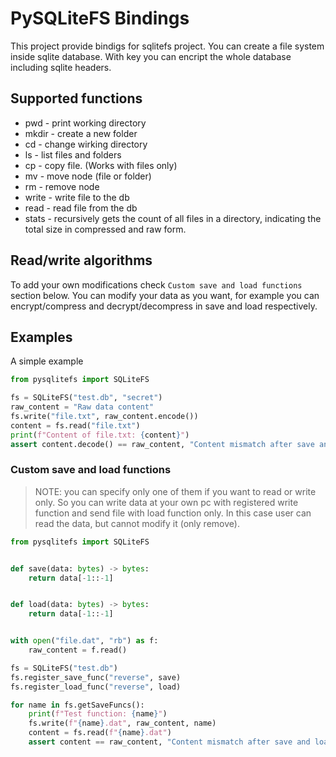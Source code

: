 # PySQLiteFS Bindings

This project provide bindigs for sqlitefs project. You can create a file system inside sqlite database. With key you can encript the whole database including sqlite headers.

## Supported functions

- pwd - print working directory
- mkdir - create a new folder
- cd - change wirking directory
- ls - list files and folders
- cp - copy file. (Works with files only)
- mv - move node (file or folder)
- rm - remove node
- write - write file to the db
- read - read file from the db
- stats - recursively gets the count of all files in a directory, indicating the total size in compressed and raw form.

## Read/write algorithms

To add your own modifications check `Custom save and load functions` section below. You can modify your data as you want, for example you can encrypt/compress and decrypt/decompress in save and load respectively.

## Examples

A simple example

```python
from pysqlitefs import SQLiteFS

fs = SQLiteFS("test.db", "secret")
raw_content = "Raw data content"
fs.write("file.txt", raw_content.encode())
content = fs.read("file.txt")
print(f"Content of file.txt: {content}")
assert content.decode() == raw_content, "Content mismatch after save and load"
```

### Custom save and load functions

> NOTE: you can specify only one of them if you want to read or write only. So you can write data at your own pc with registered write function and send file with load function only. In this case user can read the data, but cannot modify it (only remove).

```python
from pysqlitefs import SQLiteFS


def save(data: bytes) -> bytes:
    return data[-1::-1]


def load(data: bytes) -> bytes:
    return data[-1::-1]


with open("file.dat", "rb") as f:
    raw_content = f.read()

fs = SQLiteFS("test.db")
fs.register_save_func("reverse", save)
fs.register_load_func("reverse", load)

for name in fs.getSaveFuncs():
    print(f"Test function: {name}")
    fs.write(f"{name}.dat", raw_content, name)
    content = fs.read(f"{name}.dat")
    assert content == raw_content, "Content mismatch after save and load"
```
